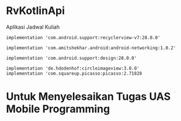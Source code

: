 # RvKotlinApi
Aplikasi Jadwal Kuliah

    implementation 'com.android.support:recyclerview-v7:28.0.0'

    implementation 'com.amitshekhar.android:android-networking:1.0.2'

    implementation 'com.android.support:design:28.0.0'

    implementation 'de.hdodenhof:circleimageview:3.0.0'
    implementation 'com.squareup.picasso:picasso:2.71828
# Untuk Menyelesaikan Tugas UAS Mobile Programming

